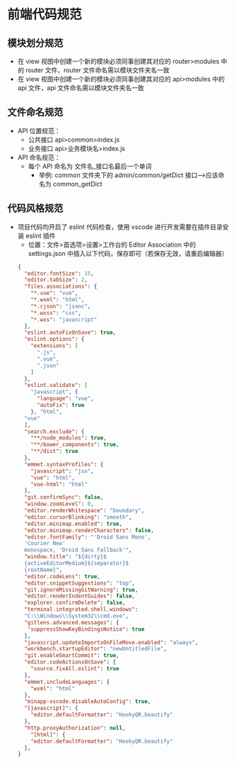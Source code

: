 # 前端代码规范

## 模块划分规范

- 在 view 视图中创建一个新的模块必须同事创建其对应的 router>modules 中的 router 文件，router 文件命名需以模块文件夹名一致
- 在 view 视图中创建一个新的模块必须同事创建其对应的 api>modules 中的 api 文件，api 文件命名需以模块文件夹名一致

## 文件命名规范

- API 位置规范：
  - 公共接口 api>common>index.js
  - 业务接口 api>业务模块名>index.js
- API 命名规范：
  - 每个 API 命名为 文件名\_接口名最后一个单词
    - 举例: common 文件夹下的 admin/common/getDict 接口——>应该命名为 common_getDict

## 代码风格规范

- 项目代码均开启了 eslint 代码检查，使用 vscode 进行开发需要在插件目录安装 eslint 插件
  - 位置：文件>首选项>设置>工作台的 Editor Association 中的 settings.json 中插入以下代码，保存即可（若保存无效，请重启编辑器）
  ```json
  {
    "editor.fontSize": 15,
    "editor.tabSize": 2,
    "files.associations": {
      "*.vue": "vue",
      "*.wxml": "html",
      "*.cjson": "jsonc",
      "*.wxss": "css",
      "*.wxs": "javascript"
    },
    "eslint.autoFixOnSave": true,
    "eslint.options": {
      "extensions": [
        ".js",
        ".vue",
        ".json"
      ]
    },
    "eslint.validate": [
      "javascript", {
        "language": "vue",
        "autoFix": true
      }, "html",
    "vue"
    ],
    "search.exclude": {
      "**/node_modules": true,
      "**/bower_components": true,
      "**/dist": true
    },
    "emmet.syntaxProfiles": {
      "javascript": "jsx",
      "vue": "html",
      "vue-html": "html"
    },
    "git.confirmSync": false,
    "window.zoomLevel": 0,
    "editor.renderWhitespace": "boundary",
    "editor.cursorBlinking": "smooth",
    "editor.minimap.enabled": true,
    "editor.minimap.renderCharacters": false,
    "editor.fontFamily": "'Droid Sans Mono',
    'Courier New'
    monospace, 'Droid Sans Fallback'",
    "window.title": "${dirty}$
    {activeEditorMedium}${separator}$
    {rootName}",
    "editor.codeLens": true,
    "editor.snippetSuggestions": "top",
    "git.ignoreMissingGitWarning": true,
    "editor.renderIndentGuides": false,
    "explorer.confirmDelete": false,
    "terminal.integrated.shell.windows":
    "C:\\Windows\\System32\\cmd.exe",
    "gitlens.advanced.messages": {
     "suppressShowKeyBindingsNotice": true
    },
    "javascript.updateImportsOnFileMove.enabled": "always",
    "workbench.startupEditor": "newUntitledFile",
    "git.enableSmartCommit": true,
    "editor.codeActionsOnSave": {
      "source.fixAll.eslint": true
    },
    "emmet.includeLanguages": {
      "wxml": "html"
    },
    "minapp-vscode.disableAutoConfig": true,
    "[javascript]": {
      "editor.defaultFormatter": "HookyQR.beautify"
    },
    "http.proxyAuthorization": null,
      "[html]": {
      "editor.defaultFormatter": "HookyQR.beautify"
    },
  }
  ```
